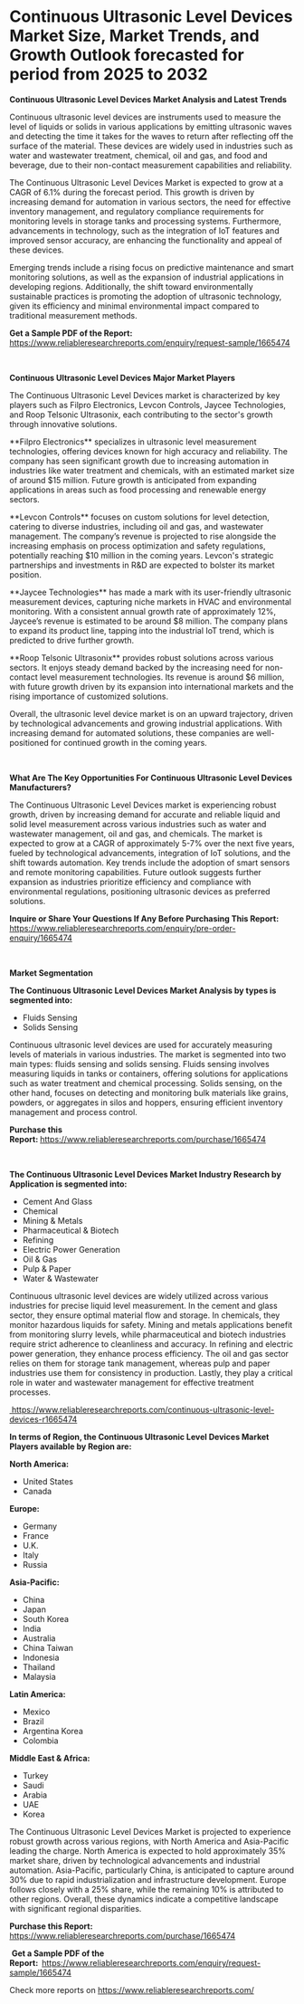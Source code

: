 <p><h1>Continuous Ultrasonic Level Devices Market Size, Market Trends, and Growth Outlook forecasted for period from 2025 to 2032</h1></p><p><strong>Continuous Ultrasonic Level Devices Market Analysis and Latest Trends</strong></p>
<p><p>Continuous ultrasonic level devices are instruments used to measure the level of liquids or solids in various applications by emitting ultrasonic waves and detecting the time it takes for the waves to return after reflecting off the surface of the material. These devices are widely used in industries such as water and wastewater treatment, chemical, oil and gas, and food and beverage, due to their non-contact measurement capabilities and reliability.</p><p>The Continuous Ultrasonic Level Devices Market is expected to grow at a CAGR of 6.1% during the forecast period. This growth is driven by increasing demand for automation in various sectors, the need for effective inventory management, and regulatory compliance requirements for monitoring levels in storage tanks and processing systems. Furthermore, advancements in technology, such as the integration of IoT features and improved sensor accuracy, are enhancing the functionality and appeal of these devices.</p><p>Emerging trends include a rising focus on predictive maintenance and smart monitoring solutions, as well as the expansion of industrial applications in developing regions. Additionally, the shift toward environmentally sustainable practices is promoting the adoption of ultrasonic technology, given its efficiency and minimal environmental impact compared to traditional measurement methods.</p></p>
<p><strong>Get a Sample PDF of the Report:&nbsp;</strong> <a href="https://www.reliableresearchreports.com/enquiry/request-sample/1665474?utm_campaign=2222&utm_medium=2&utm_source=Github&utm_content=ia&utm_term=27022025&utm_id=continuous-ultrasonic-level-devices">https://www.reliableresearchreports.com/enquiry/request-sample/1665474</a></p>
<p>&nbsp;</p>
<p><strong>Continuous Ultrasonic Level Devices Major Market Players</strong></p>
<p><p>The Continuous Ultrasonic Level Devices market is characterized by key players such as Filpro Electronics, Levcon Controls, Jaycee Technologies, and Roop Telsonic Ultrasonix, each contributing to the sector's growth through innovative solutions.</p><p>**Filpro Electronics** specializes in ultrasonic level measurement technologies, offering devices known for high accuracy and reliability. The company has seen significant growth due to increasing automation in industries like water treatment and chemicals, with an estimated market size of around $15 million. Future growth is anticipated from expanding applications in areas such as food processing and renewable energy sectors.</p><p>**Levcon Controls** focuses on custom solutions for level detection, catering to diverse industries, including oil and gas, and wastewater management. The company’s revenue is projected to rise alongside the increasing emphasis on process optimization and safety regulations, potentially reaching $10 million in the coming years. Levcon's strategic partnerships and investments in R&D are expected to bolster its market position.</p><p>**Jaycee Technologies** has made a mark with its user-friendly ultrasonic measurement devices, capturing niche markets in HVAC and environmental monitoring. With a consistent annual growth rate of approximately 12%, Jaycee’s revenue is estimated to be around $8 million. The company plans to expand its product line, tapping into the industrial IoT trend, which is predicted to drive further growth.</p><p>**Roop Telsonic Ultrasonix** provides robust solutions across various sectors. It enjoys steady demand backed by the increasing need for non-contact level measurement technologies. Its revenue is around $6 million, with future growth driven by its expansion into international markets and the rising importance of customized solutions.</p><p>Overall, the ultrasonic level device market is on an upward trajectory, driven by technological advancements and growing industrial applications. With increasing demand for automated solutions, these companies are well-positioned for continued growth in the coming years.</p></p>
<p>&nbsp;</p>
<p><strong>What Are The Key Opportunities For Continuous Ultrasonic Level Devices Manufacturers?</strong></p>
<p><p>The Continuous Ultrasonic Level Devices market is experiencing robust growth, driven by increasing demand for accurate and reliable liquid and solid level measurement across various industries such as water and wastewater management, oil and gas, and chemicals. The market is expected to grow at a CAGR of approximately 5-7% over the next five years, fueled by technological advancements, integration of IoT solutions, and the shift towards automation. Key trends include the adoption of smart sensors and remote monitoring capabilities. Future outlook suggests further expansion as industries prioritize efficiency and compliance with environmental regulations, positioning ultrasonic devices as preferred solutions.</p></p>
<p><strong>Inquire or Share Your Questions If Any Before Purchasing This Report:</strong> <a href="https://www.reliableresearchreports.com/enquiry/pre-order-enquiry/1665474?utm_campaign=2222&utm_medium=2&utm_source=Github&utm_content=ia&utm_term=27022025&utm_id=continuous-ultrasonic-level-devices">https://www.reliableresearchreports.com/enquiry/pre-order-enquiry/1665474</a></p>
<p>&nbsp;</p>
<p><strong>Market Segmentation</strong></p>
<p><strong>The Continuous Ultrasonic Level Devices Market Analysis by types is segmented into:</strong></p>
<p><ul><li>Fluids Sensing</li><li>Solids Sensing</li></ul></p>
<p><p>Continuous ultrasonic level devices are used for accurately measuring levels of materials in various industries. The market is segmented into two main types: fluids sensing and solids sensing. Fluids sensing involves measuring liquids in tanks or containers, offering solutions for applications such as water treatment and chemical processing. Solids sensing, on the other hand, focuses on detecting and monitoring bulk materials like grains, powders, or aggregates in silos and hoppers, ensuring efficient inventory management and process control.</p></p>
<p><strong>Purchase this Report:&nbsp;</strong><a href="https://www.reliableresearchreports.com/purchase/1665474?utm_campaign=2222&utm_medium=2&utm_source=Github&utm_content=ia&utm_term=27022025&utm_id=continuous-ultrasonic-level-devices">https://www.reliableresearchreports.com/purchase/1665474</a></p>
<p>&nbsp;</p>
<p><strong>The Continuous Ultrasonic Level Devices Market Industry Research by Application is segmented into:</strong></p>
<p><ul><li>Cement And Glass</li><li>Chemical</li><li>Mining & Metals</li><li>Pharmaceutical & Biotech</li><li>Refining</li><li>Electric Power Generation</li><li>Oil & Gas</li><li>Pulp & Paper</li><li>Water & Wastewater</li></ul></p>
<p><p>Continuous ultrasonic level devices are widely utilized across various industries for precise liquid level measurement. In the cement and glass sector, they ensure optimal material flow and storage. In chemicals, they monitor hazardous liquids for safety. Mining and metals applications benefit from monitoring slurry levels, while pharmaceutical and biotech industries require strict adherence to cleanliness and accuracy. In refining and electric power generation, they enhance process efficiency. The oil and gas sector relies on them for storage tank management, whereas pulp and paper industries use them for consistency in production. Lastly, they play a critical role in water and wastewater management for effective treatment processes.</p></p>
<p><a href="https://www.reliableresearchreports.com/continuous-ultrasonic-level-devices-r1665474?utm_campaign=2222&utm_medium=2&utm_source=Github&utm_content=ia&utm_term=27022025&utm_id=continuous-ultrasonic-level-devices">&nbsp;https://www.reliableresearchreports.com/continuous-ultrasonic-level-devices-r1665474</a></p>
<p><strong>In terms of Region, the Continuous Ultrasonic Level Devices Market Players available by Region are:</strong></p>
<p>
    <p> <strong> North America: </strong>
        <ul>
            <li>United States</li>
            <li>Canada</li>
        </ul>
        </p> 
    <p> <strong> Europe: </strong>
        <ul>
            <li>Germany</li>
            <li>France</li>
            <li>U.K.</li>
            <li>Italy</li>
            <li>Russia</li>
        </ul>
        </p> 
    <p> <strong> Asia-Pacific: </strong>
        <ul>
            <li>China</li>
            <li>Japan</li>
            <li>South Korea</li>
            <li>India</li>
            <li>Australia</li>
            <li>China Taiwan</li>
            <li>Indonesia</li>
            <li>Thailand</li>
            <li>Malaysia</li>
        </ul>
        </p> 
    <p> <strong> Latin America: </strong>
        <ul>
            <li>Mexico</li>
            <li>Brazil</li>
            <li>Argentina Korea</li>
            <li>Colombia</li>
        </ul>
        </p> 
    <p> <strong> Middle East & Africa: </strong>
        <ul>
            <li>Turkey</li>
            <li>Saudi</li>
            <li>Arabia</li>
            <li>UAE</li>
            <li>Korea</li>
        </ul>
    </p>
    </p>
<p><p>The Continuous Ultrasonic Level Devices Market is projected to experience robust growth across various regions, with North America and Asia-Pacific leading the charge. North America is expected to hold approximately 35% market share, driven by technological advancements and industrial automation. Asia-Pacific, particularly China, is anticipated to capture around 30% due to rapid industrialization and infrastructure development. Europe follows closely with a 25% share, while the remaining 10% is attributed to other regions. Overall, these dynamics indicate a competitive landscape with significant regional disparities.</p></p>
<p><strong>Purchase this Report: </strong><a href="https://www.reliableresearchreports.com/purchase/1665474?utm_campaign=2222&utm_medium=2&utm_source=Github&utm_content=ia&utm_term=27022025&utm_id=continuous-ultrasonic-level-devices">https://www.reliableresearchreports.com/purchase/1665474</a></p>
<p>&nbsp;<strong>Get a Sample PDF of the Report:&nbsp;&nbsp;</strong><a href="https://www.reliableresearchreports.com/enquiry/request-sample/1665474?utm_campaign=2222&utm_medium=2&utm_source=Github&utm_content=ia&utm_term=27022025&utm_id=continuous-ultrasonic-level-devices">https://www.reliableresearchreports.com/enquiry/request-sample/1665474</a></p>
<p><strong></strong></p>
<p>Check more reports on <a href="https://www.reliableresearchreports.com/?utm_campaign=2222&utm_medium=2&utm_source=Github&utm_content=ia&utm_term=27022025&utm_id=continuous-ultrasonic-level-devices">https://www.reliableresearchreports.com/</a></p>